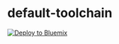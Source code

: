 # default-toolchain
[![Deploy to Bluemix](https://bluemix.net/deploy/button.png)](https://bluemix.net/deploy?repository=https://github.com/guyos/default-toolchain.git)
